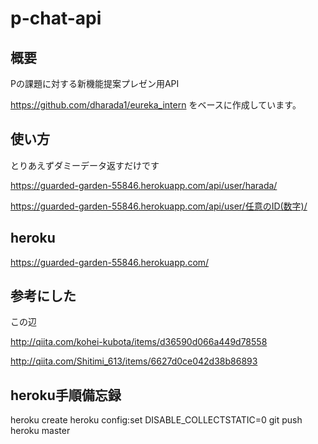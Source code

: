 # p-chat-api

## 概要

Pの課題に対する新機能提案プレゼン用API

https://github.com/dharada1/eureka_intern をベースに作成しています。

## 使い方

とりあえずダミーデータ返すだけです

https://guarded-garden-55846.herokuapp.com/api/user/harada/

https://guarded-garden-55846.herokuapp.com/api/user/任意のID(数字)/

## heroku

https://guarded-garden-55846.herokuapp.com/


## 参考にした

この辺

http://qiita.com/kohei-kubota/items/d36590d066a449d78558

http://qiita.com/Shitimi_613/items/6627d0ce042d38b86893


## heroku手順備忘録

heroku create
heroku config:set DISABLE_COLLECTSTATIC=0
git push heroku master